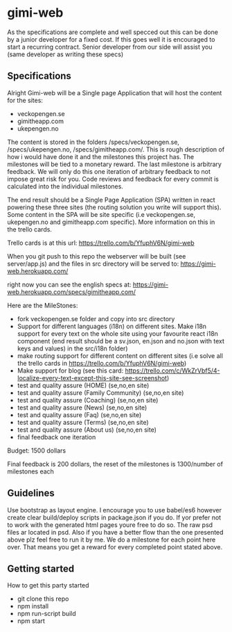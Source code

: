 # gimi-web

As the specifications are complete and well specced out this can be done by a junior developer for a fixed cost. If this goes well it is encouraged to start a recurring contract. Senior developer from our side will assist you (same developer as writing these specs)

## Specifications
Alright Gimi-web will be a Single page Application that will host the content for the sites:

* veckopengen.se
* gimitheapp.com
* ukepengen.no

The content is stored in the folders /specs/veckopengen.se, /specs/ukepengen.no, /specs/gimitheapp.com/.
This is rough description of how i would have done it and the milestones this project has. The milestones will be tied to a monetary reward. The last milestone is arbitrary feedback. We will only do this one iteration of arbitrary feedback to not impose great risk for you. Code reviews and feedback for every commit is calculated into the individual milestones.

The end result should be a Single Page Application (SPA) written in react powering these three sites (the routing solution you write will support this). Some content in the SPA will be site specific (i.e veckopengen.se, ukepengen.no and gimitheapp.com specific). More information on this in the trello cards.

Trello cards is at this url: https://trello.com/b/YfuphV6N/gimi-web

When you git push to this repo the webserver will be built (see server/app.js) and the files in src directory will be served to:
https://gimi-web.herokuapp.com/

right now you can see the english specs at:
https://gimi-web.herokuapp.com/specs/gimitheapp.com/

Here are the MileStones:

* fork veckopengen.se folder and copy into src directory
* Support for different languages (i18n) on different sites. Make i18n support for every text on the whole site using your favourite react i18n component (end result should be a sv.json, en.json and no.json with text keys and values) in the src/i18n folder)
* make routing support for different content on different sites (i.e solve all the trello cards in https://trello.com/b/YfuphV6N/gimi-web)
* Make support for blog (see this card: https://trello.com/c/WkZrVbf5/4-localize-every-text-except-this-site-see-screenshot)
* test and quality assure (HOME) (se,no,en site)
* test and quality assure (Family Community) (se,no,en site)
* test and quality assure (Coaching) (se,no,en site)
* test and quality assure (News) (se,no,en site)
* test and quality assure (Faq) (se,no,en site)
* test and quality assure (Terms) (se,no,en site)
* test and quality assure (About us) (se,no,en site)
* final feedback one iteration

Budget: 1500 dollars

Final feedback is 200 dollars, the reset of the milestones is 1300/number of milestones each

## Guidelines ##
Use bootstrap as layout engine. I encourage you to use babel/es6 however create clear build/deploy scripts in package.json if you do. If yor prefer not to work with the generated html pages youre free to do so. The raw psd files ar located in psd. Also if you have a better flow than the one presented above plz feel free to run it by me. We do a milestone for each point here over. That means you get a reward for every completed point stated above.

## Getting started ##
How to get this party started
* git clone this repo
* npm install
* npm run-script build
* npm start
